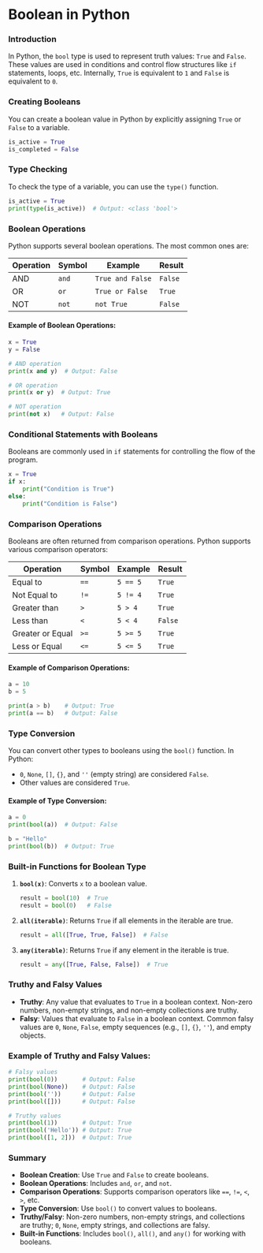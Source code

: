 # Boolean in Python

### Introduction
In Python, the `bool` type is used to represent truth values: `True` and `False`. These values are used in conditions and control flow structures like `if` statements, loops, etc. Internally, `True` is equivalent to `1` and `False` is equivalent to `0`.

### Creating Booleans
You can create a boolean value in Python by explicitly assigning `True` or `False` to a variable.

```python
is_active = True
is_completed = False
```

### Type Checking
To check the type of a variable, you can use the `type()` function.

```python
is_active = True
print(type(is_active))  # Output: <class 'bool'>
```

### Boolean Operations
Python supports several boolean operations. The most common ones are:

| Operation        | Symbol   | Example          | Result   |
|------------------|----------|------------------|----------|
| AND              | `and`    | `True and False`  | `False`  |
| OR               | `or`     | `True or False`   | `True`   |
| NOT              | `not`    | `not True`        | `False`  |

#### Example of Boolean Operations:

```python
x = True
y = False

# AND operation
print(x and y)  # Output: False

# OR operation
print(x or y)  # Output: True

# NOT operation
print(not x)   # Output: False
```

### Conditional Statements with Booleans
Booleans are commonly used in `if` statements for controlling the flow of the program.

```python
x = True
if x:
    print("Condition is True")
else:
    print("Condition is False")
```

### Comparison Operations
Booleans are often returned from comparison operations. Python supports various comparison operators:

| Operation        | Symbol   | Example          | Result   |
|------------------|----------|------------------|----------|
| Equal to         | `==`     | `5 == 5`         | `True`   |
| Not Equal to     | `!=`     | `5 != 4`         | `True`   |
| Greater than     | `>`      | `5 > 4`          | `True`   |
| Less than        | `<`      | `5 < 4`          | `False`  |
| Greater or Equal | `>=`     | `5 >= 5`         | `True`   |
| Less or Equal    | `<=`     | `5 <= 5`         | `True`   |

#### Example of Comparison Operations:
```python
a = 10
b = 5

print(a > b)    # Output: True
print(a == b)   # Output: False
```

### Type Conversion
You can convert other types to booleans using the `bool()` function. In Python:
- `0`, `None`, `[]`, `{}`, and `''` (empty string) are considered `False`.
- Other values are considered `True`.

#### Example of Type Conversion:
```python
a = 0
print(bool(a))  # Output: False

b = "Hello"
print(bool(b))  # Output: True
```

### Built-in Functions for Boolean Type

1. **`bool(x)`**: Converts `x` to a boolean value.
   ```python
   result = bool(10)  # True
   result = bool(0)   # False
   ```

2. **`all(iterable)`**: Returns `True` if all elements in the iterable are true.
   ```python
   result = all([True, True, False])  # False
   ```

3. **`any(iterable)`**: Returns `True` if any element in the iterable is true.
   ```python
   result = any([True, False, False])  # True
   ```

### Truthy and Falsy Values
- **Truthy**: Any value that evaluates to `True` in a boolean context. Non-zero numbers, non-empty strings, and non-empty collections are truthy.
- **Falsy**: Values that evaluate to `False` in a boolean context. Common falsy values are `0`, `None`, `False`, empty sequences (e.g., `[]`, `{}`, `''`), and empty objects.

### Example of Truthy and Falsy Values:
```python
# Falsy values
print(bool(0))       # Output: False
print(bool(None))    # Output: False
print(bool(''))      # Output: False
print(bool([]))      # Output: False

# Truthy values
print(bool(1))       # Output: True
print(bool('Hello')) # Output: True
print(bool([1, 2]))  # Output: True
```

### Summary

- **Boolean Creation**: Use `True` and `False` to create booleans.
- **Boolean Operations**: Includes `and`, `or`, and `not`.
- **Comparison Operations**: Supports comparison operators like `==`, `!=`, `<`, `>`, etc.
- **Type Conversion**: Use `bool()` to convert values to booleans.
- **Truthy/Falsy**: Non-zero numbers, non-empty strings, and collections are truthy; `0`, `None`, empty strings, and collections are falsy.
- **Built-in Functions**: Includes `bool()`, `all()`, and `any()` for working with booleans.
